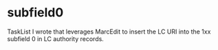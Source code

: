 # subfield0
TaskList I wrote that leverages MarcEdit to insert the LC URI into the 1xx subfield 0 in LC authority records.
